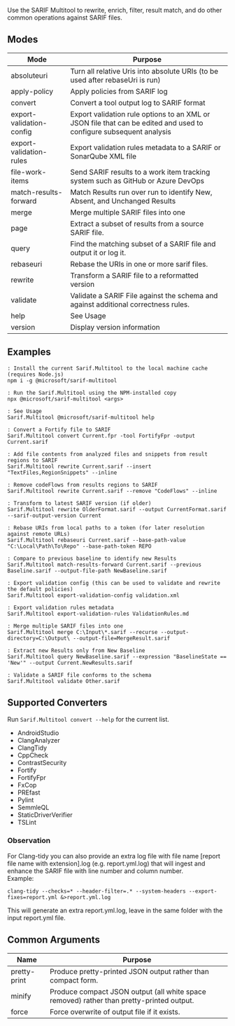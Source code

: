 Use the SARIF Multitool to rewrite, enrich, filter, result match, and do other common operations against SARIF files.

## Modes
| Mode | Purpose |
| ---- | ------- |
| absoluteuri | Turn all relative Uris into absolute URIs (to be used after rebaseUri is run) |
| apply-policy | Apply policies from SARIF log |
| convert | Convert a tool output log to SARIF format |
| export-validation-config | Export validation rule options to an XML or JSON file that can be edited and used to configure subsequent analysis |
| export-validation-rules | Export validation rules metadata to a SARIF or SonarQube XML file |
| file-work-items | Send SARIF results to a work item tracking system such as GitHub or Azure DevOps |
| match-results-forward | Match Results run over run to identify New, Absent, and Unchanged Results |
| merge | Merge multiple SARIF files into one |
| page | Extract a subset of results from a source SARIF file. |
| query | Find the matching subset of a SARIF file and output it or log it. |
| rebaseuri | Rebase the URIs in one or more sarif files. |
| rewrite | Transform a SARIF file to a reformatted version |
| validate | Validate a SARIF File against the schema and against additional correctness rules. |
| help | See Usage |
| version | Display version information |

## Examples
```
: Install the current Sarif.Multitool to the local machine cache (requires Node.js)
npm i -g @microsoft/sarif-multitool

: Run the Sarif.Multitool using the NPM-installed copy
npx @microsoft/sarif-multitool <args>

: See Usage
Sarif.Multitool @microsoft/sarif-multitool help

: Convert a Fortify file to SARIF
Sarif.Multitool convert Current.fpr -tool FortifyFpr -output Current.sarif

: Add file contents from analyzed files and snippets from result regions to SARIF
Sarif.Multitool rewrite Current.sarif --insert "TextFiles,RegionSnippets" --inline

: Remove codeFlows from results regions to SARIF
Sarif.Multitool rewrite Current.sarif --remove "CodeFlows" --inline

: Transform to latest SARIF version (if older)
Sarif.Multitool rewrite OlderFormat.sarif --output CurrentFormat.sarif --sarif-output-version Current

: Rebase URIs from local paths to a token (for later resolution against remote URLs)
Sarif.Multitool rebaseuri Current.sarif --base-path-value "C:\Local\Path\To\Repo" --base-path-token REPO

: Compare to previous baseline to identify new Results
Sarif.Multitool match-results-forward Current.sarif --previous Baseline.sarif --output-file-path NewBaseline.sarif

: Export validation config (this can be used to validate and rewrite the default policies)
Sarif.Multitool export-validation-config validation.xml

: Export validation rules metadata
Sarif.Multitool export-validation-rules ValidationRules.md

: Merge multiple SARIF files into one
Sarif.Multitool merge C:\Input\*.sarif --recurse --output-directory=C:\Output\ --output-file=MergeResult.sarif

: Extract new Results only from New Baseline
Sarif.Multitool query NewBaseline.sarif --expression "BaselineState == 'New'" --output Current.NewResults.sarif

: Validate a SARIF file conforms to the schema
Sarif.Multitool validate Other.sarif
```

## Supported Converters
Run ```Sarif.Multitool convert --help``` for the current list.

- AndroidStudio
- ClangAnalyzer
- ClangTidy
- CppCheck
- ContrastSecurity
- Fortify
- FortifyFpr
- FxCop
- PREfast
- Pylint
- SemmleQL
- StaticDriverVerifier
- TSLint

### Observation

For Clang-tidy you can also provide an extra log file with file name [report file name with extension].log (e.g. report.yml.log) that will ingest and enhance the SARIF file with line number and column number.  
Example:
```
clang-tidy --checks=* --header-filter=.* --system-headers --export-fixes=report.yml &>report.yml.log
```
This will generate an extra report.yml.log, leave in the same folder with the input report.yml file.

## Common Arguments

| Name | Purpose |
| ---- | ------- |
| pretty-print | Produce pretty-printed JSON output rather than compact form. |
| minify | Produce compact JSON output (all white space removed) rather than pretty-printed output. |
| force | Force overwrite of output file if it exists. |

